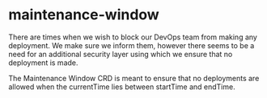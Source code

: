 # maintenance-window

There are times when we wish to block our DevOps team from making any deployment. We make sure we inform them, however there seems to be a need for an additional security layer using which we ensure that no deployment is made.

The Maintenance Window CRD is meant to ensure that no deployments are allowed when the currentTime lies between startTime and endTime.